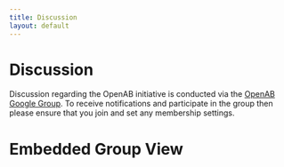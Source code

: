 ```yaml
---
title: Discussion
layout: default
---
```


# Discussion

Discussion regarding the OpenAB initiative is conducted via the [OpenAB Google Group](https://groups.google.com/forum/#!forum/openab). To receive notifications and participate in the group then please ensure that you join and set any membership settings.

# Embedded Group View

<iframe id="forum_embed"
 src="javascript:void(0)"
 scrolling="no"
 frameborder="0"
 width="800"
 height="600">
</iframe>

<script type="text/javascript">
 document.getElementById("forum_embed").src =
  "https://groups.google.com/forum/embed/?place=forum/openab" +
  "&showsearch=false&showpopout=true&parenturl=" +
  encodeURIComponent(window.location.href);
</script>